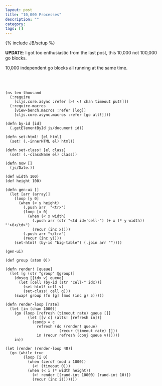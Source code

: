 ```yaml
---
layout: post
title: "10,000 Processes"
description: ""
category: 
tags: []
---
```

{% include JB/setup %}

<style>
table {
    margin-left: 45px;
    font-family: courier;
    font-size: 8px;
    line-height: 1em !important;
    margin-bottom: 50px;
}
.group0 {
    color: #000
}
.group1 {
    color: #f00
}
.group2 {
    color: #0f0
}
.group3 {
    color: #00f
}
.group4 {
    color: #ff0
}
.group5 {
    color: #0ff
}
</style>

**UPDATE**: I got too enthusiastic from the last post, this 10,000 not
100,000 go blocks.

10,000 independent go blocks all running at the same time.

<table id="big-table" cellpadding="0" cellspacing="0"></table>

```
(ns ten-thousand
  (:require
    [cljs.core.async :refer [>! <! chan timeout put!]])
  (:require-macros
    [view-bench.macros :refer [log]]
    [cljs.core.async.macros :refer [go alt!]]))

(defn by-id [id]
  (.getElementById js/document id))

(defn set-html! [el html]
  (set! (.-innerHTML el) html))

(defn set-class! [el class]
  (set! (.-className el) class))

(defn now []
  (js/Date.))

(def width 100)
(def height 100)

(defn gen-ui []
  (let [arr (array)]
    (loop [y 0]
      (when (< y height)
        (.push arr  "<tr>")
        (loop [x 0]
          (when (< x width)
            (.push arr (str "<td id='cell-") (+ x (* y width)) "'>0</td>")
            (recur (inc x))))
        (.push arr "</tr>")
        (recur (inc y))))
    (set-html! (by-id "big-table") (.join arr ""))))

(gen-ui)

(def group (atom 0))

(defn render! [queue]
  (let [g (str "group" @group)]
    (doseq [[idx v] queue]
      (let [cell (by-id (str "cell-" idx))]
        (set-html! cell v)
        (set-class! cell g)))
    (swap! group (fn [g] (mod (inc g) 5)))))

(defn render-loop [rate]
  (let [in (chan 1000)]
    (go (loop [refresh (timeout rate) queue []]
          (let [[v c] (alts! [refresh in])]
            (condp = c
              refresh (do (render! queue)
                        (recur (timeout rate) []))
              in (recur refresh (conj queue v))))))
    in))

(let [render (render-loop 40)]
  (go (while true
        (loop [i 0]
          (when (zero? (mod i 1000))
            (<! (timeout 0)))
          (when (< i (* width height))
            (>! render [(rand-int 10000) (rand-int 10)])
            (recur (inc i)))))))
```

<script type="text/javascript" src="/assets/js/csp4.js"></script>


